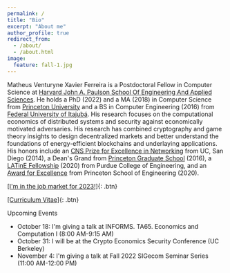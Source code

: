 ```yaml
---
permalink: /
title: "Bio"
excerpt: "About me"
author_profile: true
redirect_from:
  - /about/
  - /about.html
image:
  feature: fall-1.jpg
---
```


Matheus Venturyne Xavier Ferreira is a Postdoctoral Fellow in Computer Science at [Harvard John A. Paulson School Of Engineering And Applied Sciences](https://www.seas.harvard.edu/). He holds a PhD (2022) and a MA (2018) in Computer Science from [Princeton University](https://www.princeton.edu/) and a BS in Computer Engineering (2016) from [Federal University of Itajubá](https://en.unifei.edu.br/). His research focuses on the computational economics of distributed systems and security against economically motivated adversaries. His research has combined cryptography and game theory insights to design decentralized markets and better understand the foundations of energy-efficient blockchains and underlaying applications. His honors include an [CNS Prize for Excellence in Networking](https://cns.ucsd.edu/cns-students-portal/cns-espresso-prize-for-excellence-in-networking/) from UC, San Diego (2014), a Dean's Grand from [Princeton Graduate School](https://gradschool.princeton.edu/) (2016), a [LATinE Fellowship](https://engineering.purdue.edu/Engr/Trailblazers) (2020) from Purdue College of Engineering, and an [Award for Excellence](https://engineering.princeton.edu/news/2020/12/03/award-excellence-honors-graduate-student-achievement) from Princeton School of Engineering (2020).

[[I'm in the job market for 2023!]](mailto:matheus@seas.harvard.edu){: .btn}

[[Curriculum Vitae]](/files/vita.pdf){: .btn}

Upcoming Events

<ul>
  <li>October 18: I'm giving a talk at INFORMS. TA65. Economics and Computation I (8:00 AM-9:15 AM)</li>

  <li>October 31: I will be at the Crypto Economics Security Conference (UC Berkeley)</li>

  <li>November 4: I'm giving a talk at Fall 2022 SIGecom Seminar Series (11:00 AM-12:00 PM)</li>
</ul>

